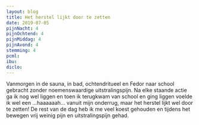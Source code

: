 ```yaml
---
layout: blog
title: Het herstel lijkt door te zetten
date: 2019-07-05
pijnNacht: 4
pijnOchtend: 4
pijnMiddag: 4
pijnAvond: 4
stemming: 4
pcml: 
ibu: 
diclo: 
---
```


Vanmorgen in de sauna, in bad, ochtendritueel en Fedor naar school gebracht zonder noemenswaardige uitstralingspijn. Na elke staande actie ga ik nog wel liggen en toen ik terugkwam van school en ging liggen voelde ik wel een …haaaaaah… vanuit mijn onderrug, maar het herstel lijkt wel door te zetten!De rest van de dag heb ik me veel koest gehouden en tijdens het bewegen vrij weinig pijn en uitstralingspijn gehad.

